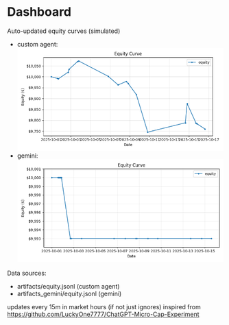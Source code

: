 # Dashboard

Auto-updated equity curves (simulated)

- custom agent: ![Equity Curve](artifacts/equity.png?v=2be20b1)
- gemini: ![Equity Curve (Gemini)](artifacts_gemini/equity.png?v=2be20b1)

Data sources:
- artifacts/equity.jsonl (custom agent)
- artifacts_gemini/equity.jsonl (gemini)

updates every 15m in market hours (if not just ignores)
inspired from https://github.com/LuckyOne7777/ChatGPT-Micro-Cap-Experiment